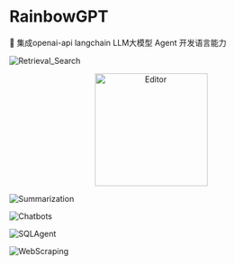 ﻿# RainbowGPT

🚀 集成openai-api langchain LLM大模型 Agent 开发语言能力

![Retrieval_Search](https://github.com/ZhuJD-China/RainbowGPT/blob/master/imgs/Retrieval_Search.png)

 <div align="center">
	<img src="https://github.com/ZhuJD-China/RainbowGPT/imgs/Retrieval_Search.png" alt="Editor" width="200">
</div>

![Summarization](https://github.com/ZhuJD-China/RainbowGPT\imgs\Summarization.png)

![Chatbots](https://github.com/ZhuJD-China/RainbowGPT\imgs\Chatbots.png)

![SQLAgent](D:\AIGC\RainbowGPT_github\imgs\SQLAgent.png)

![WebScraping](D:\AIGC\RainbowGPT_github\imgs\WebScraping.png)

